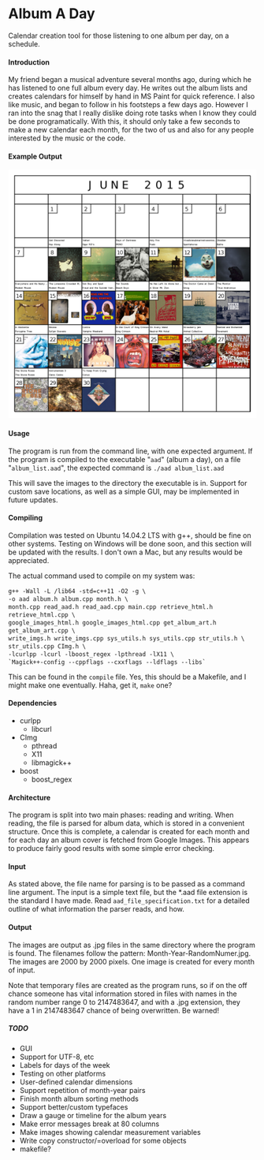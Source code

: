 # Album A Day
Calendar creation tool for those listening to one album per day, on a schedule.

#### Introduction
My friend began a musical adventure several months ago, during which he has listened to one full album every day. He writes out the album lists and creates calendars for himself by hand in MS Paint for quick reference. I also like music, and began to follow in his footsteps a few days ago. However I ran into the snag that I really dislike doing rote tasks when I know they could be done programatically. With this, it should only take a few seconds to make a new calendar each month, for the two of us and also for any people interested by the music or the code.

#### Example Output

![Example calendar from program output](/img/example_output.jpg?raw=true)

#### Usage
The program is run from the command line, with one expected argument. If the program is compiled to the executable "`aad`" (album a day), on a file "`album_list.aad`", the expected command is `./aad album_list.aad`

This will save the images to the directory the executable is in. Support for custom save locations, as well as a simple GUI, may be implemented in future updates. 

#### Compiling

Compilation was tested on Ubuntu 14.04.2 LTS with g++, should be fine on other systems. 
Testing on Windows will be done soon, and this section will be updated with the results. I don't own a Mac, but any results would be appreciated.

The actual command used to compile on my system was:
```
g++ -Wall -L /lib64 -std=c++11 -O2 -g \
-o aad album.h album.cpp month.h \
month.cpp read_aad.h read_aad.cpp main.cpp retrieve_html.h retrieve_html.cpp \
google_images_html.h google_images_html.cpp get_album_art.h get_album_art.cpp \
write_imgs.h write_imgs.cpp sys_utils.h sys_utils.cpp str_utils.h \
str_utils.cpp CImg.h \
-lcurlpp -lcurl -lboost_regex -lpthread -lX11 \
`Magick++-config --cppflags --cxxflags --ldflags --libs`
```

This can be found in the `compile` file. Yes, this should be a Makefile, and I might make one eventually. Haha, get it, `make` one?

#### Dependencies
- curlpp
  * libcurl
- CImg
  * pthread
  * X11
  * libmagick++
- boost
  * boost_regex

#### Architecture
The program is split into two main phases: reading and writing. When reading, 
the file is parsed for album data, which is stored in a convenient structure. 
Once this is complete, a calendar is created for each month and for each day an
album cover is fetched from Google Images. This appears to produce fairly good 
results with some simple error checking. 

#### Input
As stated above, the file name for parsing is to be passed as a command line 
argument. The input is a simple text file, but the *.aad file extension is
the standard I have made. Read `aad_file_specification.txt` for a detailed
outline of what information the parser reads, and how.

#### Output
The images are output as .jpg files in the same directory where the program is 
found. The filenames follow the pattern: Month-Year-RandomNumer.jpg. The images
are 2000 by 2000 pixels. One image is created for every month of input.

Note that temporary files are created as the program runs, so if on the off 
chance someone has vital information stored in files with names in the random 
number range 0 to 2147483647, and with a .jpg extension, they have a 
1 in 2147483647 chance of being overwritten.  Be warned!

##### TODO
- GUI
- Support for UTF-8, etc
- Labels for days of the week
- Testing on other platforms
- User-defined calendar dimensions
- Support repetition of month-year pairs
- Finish month album sorting methods
- Support better/custom typefaces
- Draw a gauge or timeline for the album years
- Make error messages break at 80 columns
- Make images showing calendar measurement variables
- Write copy constructor/=overload for some objects
- makefile?

